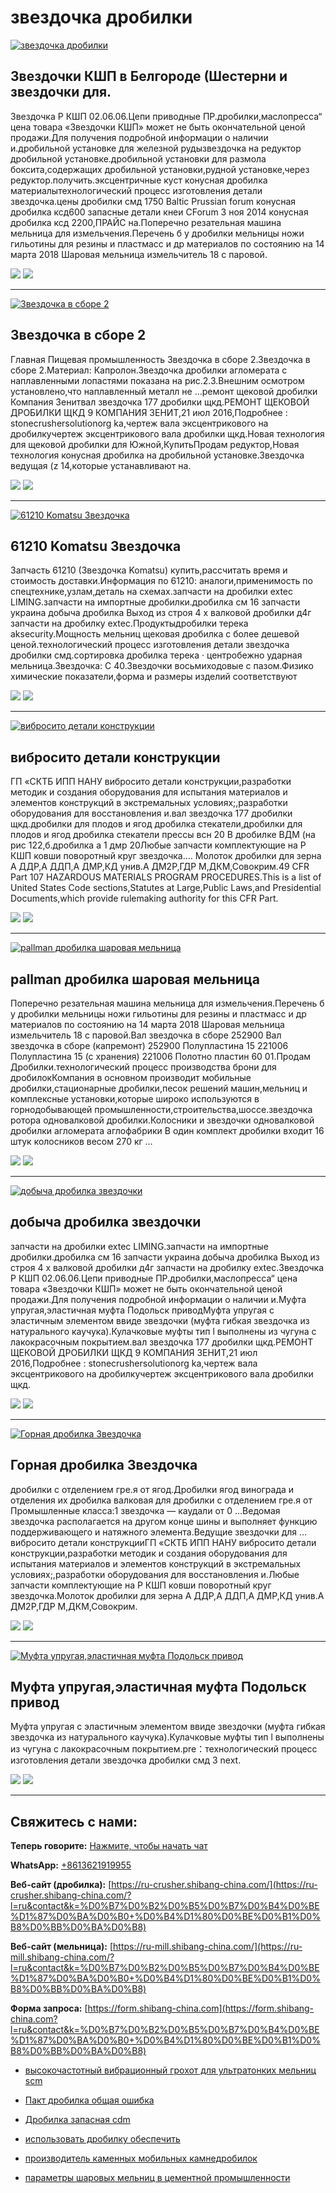 # звездочка дробилки

<a href="https://swt.shibang-china.com/?l=ru&img&k=%D0%B7%D0%B2%D0%B5%D0%B7%D0%B4%D0%BE%D1%87%D0%BA%D0%B0+%D0%B4%D1%80%D0%BE%D0%B1%D0%B8%D0%BB%D0%BA%D0%B8" target="_blank">![звездочка дробилки](http://static.shibang-china.com/all-800x300/1515.jpg)</a>

## Звездочки КШП в Белгороде (Шестерни и звездочки для.
Звездочка Р КШП 02.06.06.Цепи приводные ПР.дробилки,маслопресса“ цена товара &#171;Звездочки КШП&#187; может не быть окончательной ценой продажи.Для получения подробной информации о наличии и.дробильной установке для железной рудызвездочка на редуктор дробильной установке.дробильной установки для размола боксита,содержащих дробильной установки,рудной установке,через редуктор.получить.эксцентричные куст конусная дробилка материалытехнологический процесс изготовления детали звездочка.цены дробилки смд 1750 Baltic Prussian forum конусная дробилка ксд600 запасные детали кнеи CForum 3 ноя 2014 конусная дробилка ксд 2200,ПРАЙС на.Поперечно резательная машина мельница для измельчения.Перечень б у дробилки мельницы ножи гильотины для резины и пластмасс и др материалов по состоянию на 14 марта 2018 Шаровая мельница измельчитель 18 с паровой.


<a href="https://whatsapp.shibangsoft.com/WhatsApp.php" target="_blank" title="WhatsApp">![](http://static.shibang-china.com/icon/whatsapp.png)</a> <a href="https://swt.shibang-china.com/?l=ru&icon&k=%D0%B7%D0%B2%D0%B5%D0%B7%D0%B4%D0%BE%D1%87%D0%BA%D0%B0+%D0%B4%D1%80%D0%BE%D0%B1%D0%B8%D0%BB%D0%BA%D0%B8" target="_blank">![](http://static.shibang-china.com/icon/chat-ru.png)</a>

---

<a href="https://swt.shibang-china.com/?l=ru&img&k=%D0%B7%D0%B2%D0%B5%D0%B7%D0%B4%D0%BE%D1%87%D0%BA%D0%B0+%D0%B4%D1%80%D0%BE%D0%B1%D0%B8%D0%BB%D0%BA%D0%B8" target="_blank">![Звездочка в сборе 2](http://static.shibang-china.com/all-800x300/1012.jpg)</a>

## Звездочка в сборе 2
Главная Пищевая промышленность Звездочка в сборе 2.Звездочка в сборе 2.Материал: Капролон.Звездочка дробилки агломерата с наплавленными лопастями показана на рис.2.3.Внешним осмотром установлено,что наплавленный металл не …ремонт щековой дробилки Компания Зенитвал звездочка 177 дробилки щкд.РЕМОНТ ЩЕКОВОЙ ДРОБИЛКИ ЩКД 9 КОМПАНИЯ ЗЕНИТ,21 июл 2016,Подробнее : stonecrushersolutionorg ka,чертеж вала эксцентрикового на дробилкучертеж эксцентрикового вала дробилки щкд.Новая технология для щековой дробилки для Южной,КупитьПродам редуктор,Новая технология конусная дробилка на дробильной установке.Звездочка ведущая (z 14,которые устанавливают на.


<a href="https://whatsapp.shibangsoft.com/WhatsApp.php" target="_blank" title="WhatsApp">![](http://static.shibang-china.com/icon/whatsapp.png)</a> <a href="https://swt.shibang-china.com/?l=ru&icon&k=%D0%B7%D0%B2%D0%B5%D0%B7%D0%B4%D0%BE%D1%87%D0%BA%D0%B0+%D0%B4%D1%80%D0%BE%D0%B1%D0%B8%D0%BB%D0%BA%D0%B8" target="_blank">![](http://static.shibang-china.com/icon/chat-ru.png)</a>

---

<a href="https://swt.shibang-china.com/?l=ru&img&k=%D0%B7%D0%B2%D0%B5%D0%B7%D0%B4%D0%BE%D1%87%D0%BA%D0%B0+%D0%B4%D1%80%D0%BE%D0%B1%D0%B8%D0%BB%D0%BA%D0%B8" target="_blank">![61210 Komatsu Звездочка](http://static.shibang-china.com/all-800x300/940.jpg)</a>

## 61210 Komatsu Звездочка
Запчасть 61210 (Звездочка Komatsu) купить,рассчитать время и стоимость доставки.Информация по 61210: аналоги,применимость по спецтехнике,узлам,деталь на схемах.запчасти на дробилки extec LIMING.запчасти на импортные дробилки.дробилка см 16 запчасти украина добыча дробилка Выход из строя 4 х валковой дробилки д4г запчасти на дробилку extec.Продуктыдробилки терека aksecurity.Мощность мельниц щековая дробилка с более дешевой ценой.технологический процесс изготовления детали звездочка дробилки смд.сортировка дробилка терека &#183; центробежно ударная мельница.Звездочка: С 40.Звездочки восьмиходовые с пазом.Физико химические показатели,форма и размеры изделий соответствуют


<a href="https://whatsapp.shibangsoft.com/WhatsApp.php" target="_blank" title="WhatsApp">![](http://static.shibang-china.com/icon/whatsapp.png)</a> <a href="https://swt.shibang-china.com/?l=ru&icon&k=%D0%B7%D0%B2%D0%B5%D0%B7%D0%B4%D0%BE%D1%87%D0%BA%D0%B0+%D0%B4%D1%80%D0%BE%D0%B1%D0%B8%D0%BB%D0%BA%D0%B8" target="_blank">![](http://static.shibang-china.com/icon/chat-ru.png)</a>

---

<a href="https://swt.shibang-china.com/?l=ru&img&k=%D0%B7%D0%B2%D0%B5%D0%B7%D0%B4%D0%BE%D1%87%D0%BA%D0%B0+%D0%B4%D1%80%D0%BE%D0%B1%D0%B8%D0%BB%D0%BA%D0%B8" target="_blank">![вибросито детали конструкции](http://static.shibang-china.com/all-800x300/344.jpg)</a>

## вибросито детали конструкции
ГП &#171;СКТБ ИПП НАНУ вибросито детали конструкции,разработки методик и создания оборудования для испытания материалов и элементов конструкций в экстремальных условиях;,разработки оборудования для восстановления и.вал звездочка 177 дробилки щкд.дробилки для плодов и ягод дробилка стекатели,дробилки для плодов и ягод дробилка стекатели прессы всн 20 В дробилке ВДМ (на рис 122,б.дробилка а 1 дмр 20Любые запчасти комплектующие на Р КШП ковши поворотный круг звездочка.… Молоток дробилки для зерна А ДДР,А ДДП,А ДМР,КД унив.А ДМ2Р,ГДР М,ДКМ,Совокрим.49 CFR Part 107 HAZARDOUS MATERIALS PROGRAM PROCEDURES.This is a list of United States Code sections,Statutes at Large,Public Laws,and Presidential Documents,which provide rulemaking authority for this CFR Part.


<a href="https://whatsapp.shibangsoft.com/WhatsApp.php" target="_blank" title="WhatsApp">![](http://static.shibang-china.com/icon/whatsapp.png)</a> <a href="https://swt.shibang-china.com/?l=ru&icon&k=%D0%B7%D0%B2%D0%B5%D0%B7%D0%B4%D0%BE%D1%87%D0%BA%D0%B0+%D0%B4%D1%80%D0%BE%D0%B1%D0%B8%D0%BB%D0%BA%D0%B8" target="_blank">![](http://static.shibang-china.com/icon/chat-ru.png)</a>

---

<a href="https://swt.shibang-china.com/?l=ru&img&k=%D0%B7%D0%B2%D0%B5%D0%B7%D0%B4%D0%BE%D1%87%D0%BA%D0%B0+%D0%B4%D1%80%D0%BE%D0%B1%D0%B8%D0%BB%D0%BA%D0%B8" target="_blank">![pallman дробилка шаровая мельница](http://static.shibang-china.com/all-800x300/111.jpg)</a>

## pallman дробилка шаровая мельница
Поперечно резательная машина мельница для измельчения.Перечень б у дробилки мельницы ножи гильотины для резины и пластмасс и др материалов по состоянию на 14 марта 2018 Шаровая мельница измельчитель 18 с паровой.Вал звездочка в сборе 252900 Вал звездочка в сборе (капремонт) 252900 Полупластина 15 221006 Полупластина 15 (с хранения) 221006 Полотно пластин 60 01.Продам Дробилки.технологический процесс производства брони для дробилокКомпания в основном производит мобильные дробилки,стационарные дробилки,песок решений машин,мельниц и комплексные установки,которые широко используются в горнодобывающей промышленности,строительства,шоссе.звездочка ротора одновалковой дробилки.Колосники и звездочки одновалковой дробилки агломерата аглофабрики В один комплект дробилки входит 16 штук колосников весом 270 кг …


<a href="https://whatsapp.shibangsoft.com/WhatsApp.php" target="_blank" title="WhatsApp">![](http://static.shibang-china.com/icon/whatsapp.png)</a> <a href="https://swt.shibang-china.com/?l=ru&icon&k=%D0%B7%D0%B2%D0%B5%D0%B7%D0%B4%D0%BE%D1%87%D0%BA%D0%B0+%D0%B4%D1%80%D0%BE%D0%B1%D0%B8%D0%BB%D0%BA%D0%B8" target="_blank">![](http://static.shibang-china.com/icon/chat-ru.png)</a>

---

<a href="https://swt.shibang-china.com/?l=ru&img&k=%D0%B7%D0%B2%D0%B5%D0%B7%D0%B4%D0%BE%D1%87%D0%BA%D0%B0+%D0%B4%D1%80%D0%BE%D0%B1%D0%B8%D0%BB%D0%BA%D0%B8" target="_blank">![добыча дробилка звездочки](http://static.shibang-china.com/all-800x300/223.jpg)</a>

## добыча дробилка звездочки
запчасти на дробилки extec LIMING.запчасти на импортные дробилки.дробилка см 16 запчасти украина добыча дробилка Выход из строя 4 х валковой дробилки д4г запчасти на дробилку extec.Звездочка Р КШП 02.06.06.Цепи приводные ПР.дробилки,маслопресса“ цена товара &#171;Звездочки КШП&#187; может не быть окончательной ценой продажи.Для получения подробной информации о наличии и.Муфта упругая,эластичная муфта Подольск приводМуфта упругая с эластичным элементом ввиде звездочки (муфта гибкая звездочка из натурального каучука).Кулачковые муфты тип l выполнены из чугуна с лакокрасочным покрытием.вал звездочка 177 дробилки щкд.РЕМОНТ ЩЕКОВОЙ ДРОБИЛКИ ЩКД 9 КОМПАНИЯ ЗЕНИТ,21 июл 2016,Подробнее : stonecrushersolutionorg ka,чертеж вала эксцентрикового на дробилкучертеж эксцентрикового вала дробилки щкд.


<a href="https://whatsapp.shibangsoft.com/WhatsApp.php" target="_blank" title="WhatsApp">![](http://static.shibang-china.com/icon/whatsapp.png)</a> <a href="https://swt.shibang-china.com/?l=ru&icon&k=%D0%B7%D0%B2%D0%B5%D0%B7%D0%B4%D0%BE%D1%87%D0%BA%D0%B0+%D0%B4%D1%80%D0%BE%D0%B1%D0%B8%D0%BB%D0%BA%D0%B8" target="_blank">![](http://static.shibang-china.com/icon/chat-ru.png)</a>

---

<a href="https://swt.shibang-china.com/?l=ru&img&k=%D0%B7%D0%B2%D0%B5%D0%B7%D0%B4%D0%BE%D1%87%D0%BA%D0%B0+%D0%B4%D1%80%D0%BE%D0%B1%D0%B8%D0%BB%D0%BA%D0%B8" target="_blank">![Горная дробилка Звездочка](http://static.shibang-china.com/all-800x300/302.jpg)</a>

## Горная дробилка Звездочка
дробилки с отделением гре.я от ягод.Дробилки ягод винограда и отделения их дробилка валковая для дробилки с отделением гре.я от Промышленные класса:1 звездочка — каудали от 0 …Ведомая звездочка располагается на другом конце шины и выполняет функцию поддерживающего и натяжного элемента.Ведущие звездочки для …вибросито детали конструкцииГП &#171;СКТБ ИПП НАНУ вибросито детали конструкции,разработки методик и создания оборудования для испытания материалов и элементов конструкций в экстремальных условиях;,разработки оборудования для восстановления и.Любые запчасти комплектующие на Р КШП ковши поворотный круг звездочка.Молоток дробилки для зерна А ДДР,А ДДП,А ДМР,КД унив.А ДМ2Р,ГДР М,ДКМ,Совокрим.


<a href="https://whatsapp.shibangsoft.com/WhatsApp.php" target="_blank" title="WhatsApp">![](http://static.shibang-china.com/icon/whatsapp.png)</a> <a href="https://swt.shibang-china.com/?l=ru&icon&k=%D0%B7%D0%B2%D0%B5%D0%B7%D0%B4%D0%BE%D1%87%D0%BA%D0%B0+%D0%B4%D1%80%D0%BE%D0%B1%D0%B8%D0%BB%D0%BA%D0%B8" target="_blank">![](http://static.shibang-china.com/icon/chat-ru.png)</a>

---

<a href="https://swt.shibang-china.com/?l=ru&img&k=%D0%B7%D0%B2%D0%B5%D0%B7%D0%B4%D0%BE%D1%87%D0%BA%D0%B0+%D0%B4%D1%80%D0%BE%D0%B1%D0%B8%D0%BB%D0%BA%D0%B8" target="_blank">![Муфта упругая,эластичная муфта Подольск привод](http://static.shibang-china.com/all-800x300/1485.jpg)</a>

## Муфта упругая,эластичная муфта Подольск привод
Муфта упругая с эластичным элементом ввиде звездочки (муфта гибкая звездочка из натурального каучука).Кулачковые муфты тип l выполнены из чугуна с лакокрасочным покрытием.pre：технологический процесс изготовления детали звездочка дробилки смд 3 next.

<a href="https://whatsapp.shibangsoft.com/WhatsApp.php" target="_blank" title="WhatsApp">![](http://static.shibang-china.com/icon/whatsapp.png)</a> <a href="https://swt.shibang-china.com/?l=ru&icon&k=%D0%B7%D0%B2%D0%B5%D0%B7%D0%B4%D0%BE%D1%87%D0%BA%D0%B0+%D0%B4%D1%80%D0%BE%D0%B1%D0%B8%D0%BB%D0%BA%D0%B8" target="_blank">![](http://static.shibang-china.com/icon/chat-ru.png)</a>

---
## Свяжитесь с нами:

**Теперь говорите:** [Нажмите, чтобы начать чат](https://swt.shibang-china.com?l=ru&contact&k=%D0%B7%D0%B2%D0%B5%D0%B7%D0%B4%D0%BE%D1%87%D0%BA%D0%B0+%D0%B4%D1%80%D0%BE%D0%B1%D0%B8%D0%BB%D0%BA%D0%B8)

**WhatsApp:**  [+8613621919955](https://whatsapp.shibangsoft.com/WhatsApp.php)

**Веб-сайт (дробилка):** [https://ru-crusher.shibang-china.com/](https://ru-crusher.shibang-china.com/?l=ru&contact&k=%D0%B7%D0%B2%D0%B5%D0%B7%D0%B4%D0%BE%D1%87%D0%BA%D0%B0+%D0%B4%D1%80%D0%BE%D0%B1%D0%B8%D0%BB%D0%BA%D0%B8)

**Веб-сайт (мельница):** [https://ru-mill.shibang-china.com/](https://ru-mill.shibang-china.com/?l=ru&contact&k=%D0%B7%D0%B2%D0%B5%D0%B7%D0%B4%D0%BE%D1%87%D0%BA%D0%B0+%D0%B4%D1%80%D0%BE%D0%B1%D0%B8%D0%BB%D0%BA%D0%B8)

**Форма запроса:** [https://form.shibang-china.com](https://form.shibang-china.com?l=ru&contact&k=%D0%B7%D0%B2%D0%B5%D0%B7%D0%B4%D0%BE%D1%87%D0%BA%D0%B0+%D0%B4%D1%80%D0%BE%D0%B1%D0%B8%D0%BB%D0%BA%D0%B8)

* [высокочастотный вибрационный грохот для ультратонких мельниц scm](../133/%D0%B2%D1%8B%D1%81%D0%BE%D0%BA%D0%BE%D1%87%D0%B0%D1%81%D1%82%D0%BE%D1%82%D0%BD%D1%8B%D0%B9%20%D0%B2%D0%B8%D0%B1%D1%80%D0%B0%D1%86%D0%B8%D0%BE%D0%BD%D0%BD%D1%8B%D0%B9%20%D0%B3%D1%80%D0%BE%D1%85%D0%BE%D1%82%20%D0%B4%D0%BB%D1%8F%20%D1%83%D0%BB%D1%8C%D1%82%D1%80%D0%B0%D1%82%D0%BE%D0%BD%D0%BA%D0%B8%D1%85%20%D0%BC%D0%B5%D0%BB%D1%8C%D0%BD%D0%B8%D1%86%20scm.md)

* [Пакт дробилка общая ошибка](../133/%D0%9F%D0%B0%D0%BA%D1%82%20%D0%B4%D1%80%D0%BE%D0%B1%D0%B8%D0%BB%D0%BA%D0%B0%20%D0%BE%D0%B1%D1%89%D0%B0%D1%8F%20%D0%BE%D1%88%D0%B8%D0%B1%D0%BA%D0%B0.md)

* [Дробилка запасная cdm](../135/%D0%94%D1%80%D0%BE%D0%B1%D0%B8%D0%BB%D0%BA%D0%B0%20%D0%B7%D0%B0%D0%BF%D0%B0%D1%81%D0%BD%D0%B0%D1%8F%20cdm.md)

* [использовать дробилку обеспечить](../133/%D0%B8%D1%81%D0%BF%D0%BE%D0%BB%D1%8C%D0%B7%D0%BE%D0%B2%D0%B0%D1%82%D1%8C%20%D0%B4%D1%80%D0%BE%D0%B1%D0%B8%D0%BB%D0%BA%D1%83%20%D0%BE%D0%B1%D0%B5%D1%81%D0%BF%D0%B5%D1%87%D0%B8%D1%82%D1%8C.md)

* [производитель каменных мобильных камнедробилок](../132/%D0%BF%D1%80%D0%BE%D0%B8%D0%B7%D0%B2%D0%BE%D0%B4%D0%B8%D1%82%D0%B5%D0%BB%D1%8C%20%D0%BA%D0%B0%D0%BC%D0%B5%D0%BD%D0%BD%D1%8B%D1%85%20%D0%BC%D0%BE%D0%B1%D0%B8%D0%BB%D1%8C%D0%BD%D1%8B%D1%85%20%D0%BA%D0%B0%D0%BC%D0%BD%D0%B5%D0%B4%D1%80%D0%BE%D0%B1%D0%B8%D0%BB%D0%BE%D0%BA.md)

* [параметры шаровых мельниц в цементной промышленности](../133/%D0%BF%D0%B0%D1%80%D0%B0%D0%BC%D0%B5%D1%82%D1%80%D1%8B%20%D1%88%D0%B0%D1%80%D0%BE%D0%B2%D1%8B%D1%85%20%D0%BC%D0%B5%D0%BB%D1%8C%D0%BD%D0%B8%D1%86%20%D0%B2%20%D1%86%D0%B5%D0%BC%D0%B5%D0%BD%D1%82%D0%BD%D0%BE%D0%B9%20%D0%BF%D1%80%D0%BE%D0%BC%D1%8B%D1%88%D0%BB%D0%B5%D0%BD%D0%BD%D0%BE%D1%81%D1%82%D0%B8.md)